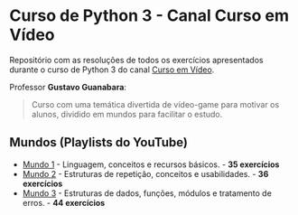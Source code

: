 # Curso de Python 3 - Canal Curso em Vídeo

Repositório com as resoluções de todos os exercícios apresentados durante o curso de Python 3 do canal [Curso em Vídeo](https://www.youtube.com/user/cursosemvideo).

Professor **Gustavo Guanabara**:
> Curso com uma temática divertida de vídeo-game para motivar os alunos, dividido em mundos para facilitar o estudo.

## Mundos (Playlists do YouTube)

* [Mundo 1](https://www.youtube.com/playlist?list=PLHz_AreHm4dlKP6QQCekuIPky1CiwmdI6) - Linguagem, conceitos e recursos básicos. - **35 exercícios**
* [Mundo 2](https://www.youtube.com/playlist?list=PLHz_AreHm4dk_nZHmxxf_J0WRAqy5Czye) - Estruturas de repetição, conceitos e usabilidades. - **36 exercícios**
* [Mundo 3](https://www.youtube.com/playlist?list=PLHz_AreHm4dksnH2jVTIVNviIMBVYyFnH) - Estruturas de dados, funções, módulos e tratamento de erros. - **44 exercícios**